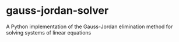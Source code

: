 # gauss-jordan-solver
A Python implementation of the Gauss-Jordan elimination method for solving systems of linear equations
